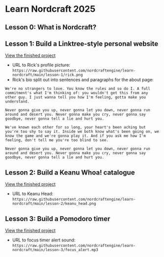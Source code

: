 # Learn Nordcraft 2025

## Lesson 0: What is Nordcraft?

## Lesson 1: Build a Linktree-style personal website

[View the finished project](https://linktree.toddle.site/)

- URL to Rick's profile picture: `https://raw.githubusercontent.com/nordcraftengine/learn-nordcraft/main/lesson-1/rick.png`
- Rick's bio split out into sentences and paragraphs for the about page:

```text
We're no strangers to love. You know the rules and so do I. A full commitment's what I'm thinking of: you wouldn't get this from any other guy. I just wanna tell you how I'm feeling, gotta make you understand. 

Never gonna give you up, never gonna let you down, never gonna run around and desert you. Never gonna make you cry, never gonna say goodbye, never gonna tell a lie and hurt you.

We've known each other for so long, your heart's been aching but you're too shy to say it. Inside we both know what's been going on, we know the game and we're gonna play it. And if you ask me how I'm feeling, don't tell me you're too blind to see.

Never gonna give you up, never gonna let you down, never gonna run around and desert you. Never gonna make you cry, never gonna say goodbye, never gonna tell a lie and hurt you.
```

## Lesson 2: Build a Keanu Whoa! catalogue

[View the finished project](https://whoa.toddle.site/)

- URL to Keanu Head: `https://raw.githubusercontent.com/nordcraftengine/learn-nordcraft/main/lesson-2/keanu_head.png`

## Lesson 3: Build a Pomodoro timer

[View the finished project](https://focustimer.toddle.site/)

- URL to focus timer alert sound: `https://raw.githubusercontent.com/nordcraftengine/learn-nordcraft/main/lesson-3/focus_alert.mp3`
